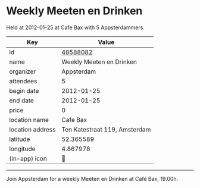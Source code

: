 # Weekly Meeten en Drinken
Held at 2012-01-25 at Cafe Bax with 5 Appsterdammers.
        
|Key|Value
|---|---|
|id|[48588082](https://www.meetup.com/appsterdam/events/48588082/)|
|name|Weekly Meeten en Drinken|
|organizer|Appsterdam|
|attendees|5|
|begin date|2012-01-25|
|end date|2012-01-25|
|price|0|
|location name|Cafe Bax|
|location address|Ten Katestraat 119, Amsterdam|
|latitude|52.365589|
|longitude|4.867978|
|(in-app) icon|🍺|

---

Join Appsterdam for a weekly Meeten en Drinken at Café Bax, 19.00h.


